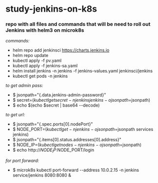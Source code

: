 # study-jenkins-on-k8s
### repo with all files and commands that will be need to roll out Jenkins with helm3 on microk8s
*commands:*

- helm repo add jenkinsci https://charts.jenkins.io
- helm repo update
- kubectl apply -f pv.yaml
- kubectl apply -f jenkins-sa.yaml  
- helm install jenkins -n jenkins -f jenkins-values.yaml jenkinsci/jenkins
- kubectl get pods -n jenkins

*to get admin pass:*

- $ jsonpath="{.data.jenkins-admin-password}" 
- $ secret=$(kubectl get secret -n jenkins jenkins -o jsonpath=$jsonpath)
- $ echo $(echo $secret | base64 --decode)

*to get url:*

- $ jsonpath="{.spec.ports[0].nodePort}"
- $ NODE_PORT=$(kubectl get -n jenkins -o jsonpath=$jsonpath services jenkins)
- $ jsonpath="{.items[0].status.addresses[0].address}"
- $ NODE_IP=$(kubectl get nodes -n jenkins -o jsonpath=$jsonpath)
- $ echo http://$NODE_IP:$NODE_PORT/login

*for port forward:*

- $ microk8s kubectl port-forward --address 10.0.2.15 -n jenkins service/jenkins  8080:8080 &